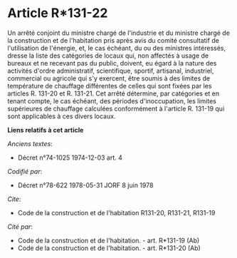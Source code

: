 # Article R*131-22

Un arrêté conjoint du ministre chargé de l'industrie et du ministre chargé de la construction et de l'habitation pris après
avis du comité consultatif de l'utilisation de l'énergie, et, le cas échéant, du ou des ministres intéressés, dresse la liste
des catégories de locaux qui, non affectés à usage de bureaux et ne recevant pas du public, doivent, eu égard à la nature des
activités d'ordre administratif, scientifique, sportif, artisanal, industriel, commercial ou agricole qui s'y exercent, être
soumis à des limites de température de chauffage différentes de celles qui sont fixées par les articles R. 131-20 et R.
131-21. Cet arrêté détermine, par catégories et en tenant compte, le cas échéant, des périodes d'inoccupation, les limites
supérieures de chauffage calculées conformément à l'article R. 131-19 qui sont applicables à ces divers locaux.

**Liens relatifs à cet article**

_Anciens textes_:

  - Décret n°74-1025 1974-12-03 art. 4

_Codifié par_:

  - Décret n°78-622 1978-05-31 JORF 8 juin 1978

_Cite_:

  - Code de la construction et de l'habitation R131-20, R131-21, R131-19

_Cité par_:

  - Code de la construction et de l'habitation. - art. R*131-19 (Ab)
  - Code de la construction et de l'habitation. - art. R*131-20 (Ab)
